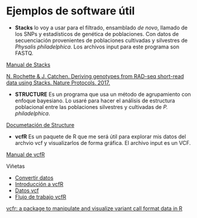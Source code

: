 # Ejemplos de software útil

* **Stacks** lo voy a usar para el filtrado, ensamblado *de novo*, llamado de los SNPs y estadísticos de genética de poblaciones. Con datos de secuenciación provenientes de poblaciones cultivadas y silvestres de *Physalis philadelphica*. Los archivos input para este programa son FASTQ.

[Manual de Stacks](http://catchenlab.life.illinois.edu/stacks/manual/)

 [N. Rochette & J. Catchen. Deriving genotypes from RAD-seq short-read data using Stacks. Nature Protocols. 2017.](https://www.nature.com/articles/nprot.2017.123)

* **STRUCTURE** Es un programa que usa un método de agrupamiento con enfoque bayesiano. Lo usaré para hacer el análisis de estructura poblacional entre las poblaciones silvestres y cultivadas de *P. philadelphica*.

[Documetación de Structure](https://web.stanford.edu/group/pritchardlab/structure_software/release_versions/v2.3.4/structure_doc.pdf)


* **vcfR** Es un paquete de R que me será útil para explorar mis datos del archvio vcf y visualizarlos de forma gráfica. El archivo input es un VCF.

 [Manual de vcfR](https://cran.r-project.org/web/packages/vcfR/vcfR.pdf)

 Viñetas
 * [Convertir datos](https://cran.r-project.org/web/packages/vcfR/vignettes/converting_data.html)
 * [Introducción a vcfR](https://cran.r-project.org/web/packages/vcfR/vignettes/intro_to_vcfR.html)
 * [Datos vcf](https://cran.r-project.org/web/packages/vcfR/vignettes/vcf_data.html)
 * [Flujo de trabajo vcfR](https://cran.r-project.org/web/packages/vcfR/vignettes/workflow.html)

 [vcfr: a package to manipulate and visualize variant call format data in R](https://onlinelibrary.wiley.com/doi/abs/10.1111/1755-0998.12549)

